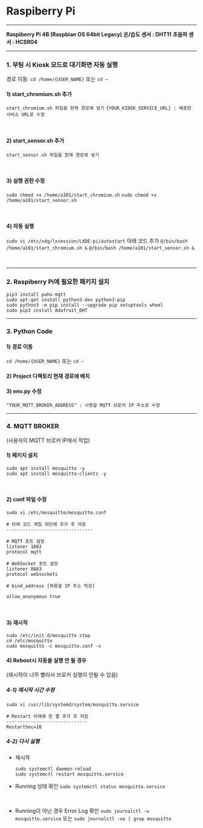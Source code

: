# Raspiberry Pi
---

**Raspiberry Pi 4B (Raspbian OS 64bit Legacy)**
**온/습도 센서 : DHT11**
**초음파 센서 : HCSR04**

---


### 1. 부팅 시 Kiosk 모드로 대기화면 자동 실행

경로 이동: ```cd /home/{USER_NAME}``` 또는 ```cd ~```

#### 1) start_chromium.sh 추가

```start_chromium.sh 파일을 현재 경로에 넣기```
```{YOUR_KIOSK_SERVICE_URL} : 배포한 서비스 URL로 수정```

<br>

#### 2) start_sensor.sh 추가

```start_sensor.sh 파일을 현재 경로에 넣기```


<br>

#### 3) 실행 권한 수정

```sudo chmod +x /home/a101/start_chromium.sh```
```sudo chmod +x /home/a101/start_sensor.sh```

<br>

#### 4) 자동 실행

```sudo vi /etc/xdg/lxsession/LXDE-pi/autostart```
아래 코드 추가
```@/bin/bash /home/a101/start_chromium.sh &```
```@/bin/bash /home/a101/start_sensor.sh &```

<br>

---

### 2. Raspiberry Pi에 필요한 패키지 설치

```sudo apt-get install python3
pip3 install paho-mqtt
sudo apt-get install python3-dev python3-pip
sudo python3 -m pip install --upgrade pip setuptools wheel
sudo pip3 install Adafruit_DHT
```

---

### 3. Python Code

#### 1) 경로 이동 
```cd /home/{USER_NAME}``` 또는 ```cd ~```

#### 2) Project 디렉토리 현재 경로에 배치

#### 3) env.py 수정
```"YOUR_MQTT_BROKER_ADDRESS" : 사용할 MQTT 브로커 IP 주소로 수정```

---

### 4. MQTT BROKER

(사용자의 MQTT 브로커 IP에서 작업)


#### 1) 패키지 설치
```
sudo apt install mosquitto -y
sudo apt install mosquitto-clients -y
```
<br>

#### 2) conf 파일 수정

```sudo vi /etc/mosquitto/mosquitto.conf```
```
# 아래 코드 제일 하단에 추가 후 저장
--------------------------------

# MQTT 포트 설정
listener 1883
protocol mqtt

# WebSocket 포트 설정
listener 8883
protocol websockets 

# bind_address [허용할 IP 주소 작성]

allow_anonymous true
```

<br>

#### 3) 재시작

```
sudo /etc/init.d/mosquitto stop
cd /etc/mosquitto
sudo mosquitto -c mosquitto.conf -v
```

#### 4) Reboot시 자동을 실행 안 될 경우

(재시작이 너무 빨라서 브로커 실행이 안될 수 있음)

##### 4-1) 재시작 시간 수정

```sudo vi /usr/lib/systemd/system/mosquitto.service```


```
# Restart 아래에 한 줄 추가 후 저장
------------------------------
RestartSec=10
```

##### 4-2) 다시 실행

- 재시작
    ```
    sudo systemctl daemon-reload
    sudo systemctl restart mosquitto.service
    ```


- Running 상태 확인
```sudo systemctl status mosquitto.service ```

<br>

- Running이 아닌 경우 Error Log 확인
```sudo journalctl -u mosquitto.service```
또는
```sudo journalctl -xe | grep mosquitto```

